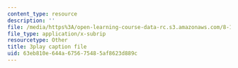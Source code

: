 ```yaml
---
content_type: resource
description: ''
file: /media/https%3A/open-learning-course-data-rc.s3.amazonaws.com/8-13-14-experimental-physics-i-ii-junior-lab-fall-2016-spring-2017/63eb810e644a675675485af8623d889c_-GXIkn_ecKY.srt
file_type: application/x-subrip
resourcetype: Other
title: 3play caption file
uid: 63eb810e-644a-6756-7548-5af8623d889c
---
```

